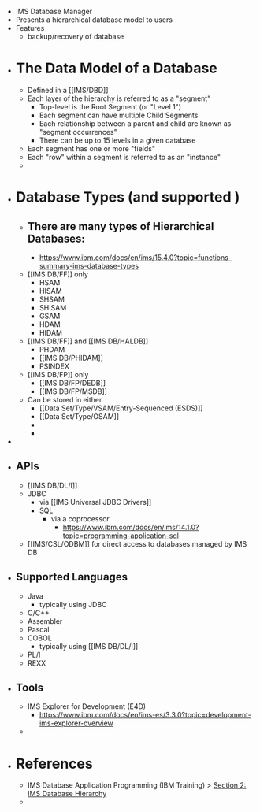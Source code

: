 - IMS Database Manager
- Presents a hierarchical database model to users
- Features
	- backup/recovery of database
- # The Data Model of a Database
	- Defined in a [[IMS/DBD]]
	- Each layer of the hierarchy is referred to as a "segment"
		- Top-level is the Root Segment (or "Level 1")
		- Each segment can have multiple Child Segments
		- Each relationship between a parent and child are known as "segment occurrences"
		- There can be up to 15 levels in a given database
	- Each segment has one or more "fields"
	- Each "row" within a segment is referred to as an "instance"
	-
- # Database Types (and supported )
	- There are many types of Hierarchical Databases:
		-
		- https://www.ibm.com/docs/en/ims/15.4.0?topic=functions-summary-ims-database-types
	- [[IMS DB/FF]] only
		- HSAM
		- HISAM
		- SHSAM
		- SHISAM
		- GSAM
		- HDAM
		- HIDAM
	- [[IMS DB/FF]]  and [[IMS DB/HALDB]]
		- PHDAM
		- [[IMS DB/PHIDAM]]
		- PSINDEX
	- [[IMS DB/FP]] only
		- [[IMS DB/FP/DEDB]]
		- [[IMS DB/FP/MSDB]]
	- Can be stored in either
		- [[Data Set/Type/VSAM/Entry-Sequenced (ESDS)]]
		- [[Data Set/Type/OSAM]]
		-
		-
-
- ## APIs
	- [[IMS DB/DL/I]]
	- JDBC
		- via [[IMS Universal JDBC Drivers]]
		- SQL
			- via a coprocessor
				- https://www.ibm.com/docs/en/ims/14.1.0?topic=programming-application-sql
	- [[IMS/CSL/ODBM]] for direct access to databases managed by IMS DB
- ## Supported Languages
	- Java
		- typically using JDBC
	- C/C++
	- Assembler
	- Pascal
	- COBOL
		- typically using [[IMS DB/DL/I]]
	- PL/I
	- REXX
- ## Tools
	- IMS Explorer for Development (E4D)
		- https://www.ibm.com/docs/en/ims-es/3.3.0?topic=development-ims-explorer-overview
	-
- # References
	- IMS Database Application Programming (IBM Training) > [Section 2: IMS Database Hierarchy](https://learn.ibm.com/mod/video/view.php?id=256335)
	-